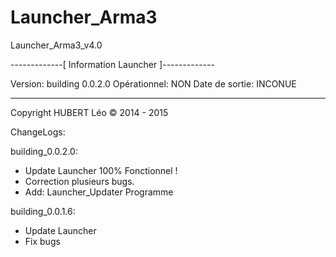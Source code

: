 # Launcher_Arma3
Launcher_Arma3_v4.0

-------------[ Information Launcher ]-------------

Version: building 0.0.2.0
Opérationnel: NON
Date de sortie: INCONUE

--------------------------------------------------

Copyright HUBERT Léo © 2014 - 2015


ChangeLogs:

building_0.0.2.0:
- Update Launcher 100% Fonctionnel !
- Correction plusieurs bugs.
- Add: Launcher_Updater Programme 

building_0.0.1.6:

+ Update Launcher
+ Fix bugs
